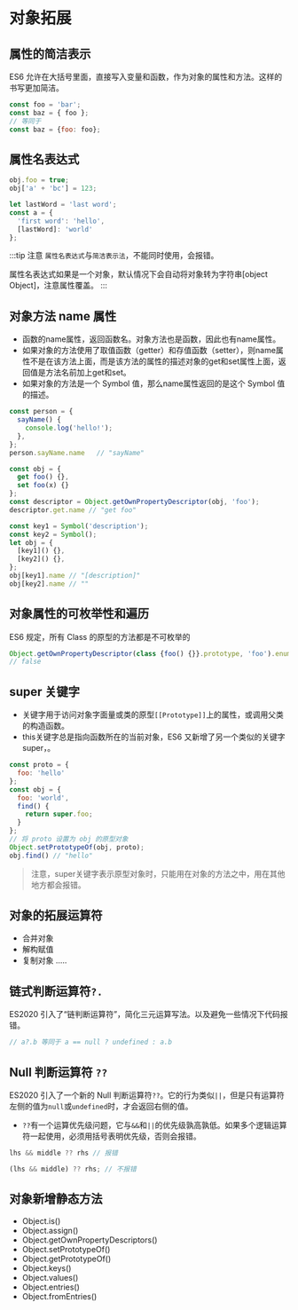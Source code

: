 # 对象拓展

## 属性的简洁表示
ES6 允许在大括号里面，直接写入变量和函数，作为对象的属性和方法。这样的书写更加简洁。
```javascript
const foo = 'bar';
const baz = { foo };
// 等同于
const baz = {foo: foo};
```

## 属性名表达式
```javascript
obj.foo = true;
obj['a' + 'bc'] = 123;

let lastWord = 'last word';
const a = {
  'first word': 'hello',
  [lastWord]: 'world'
};
```
:::tip 注意
`属性名表达式`与`简洁表示法`，不能同时使用，会报错。

属性名表达式如果是一个对象，默认情况下会自动将对象转为字符串[object Object]，注意属性覆盖。
:::

## 对象方法 name 属性
- 函数的name属性，返回函数名。对象方法也是函数，因此也有name属性。
- 如果对象的方法使用了取值函数（getter）和存值函数（setter），则name属性不是在该方法上面，而是该方法的属性的描述对象的get和set属性上面，返回值是方法名前加上get和set。
- 如果对象的方法是一个 Symbol 值，那么name属性返回的是这个 Symbol 值的描述。
```javascript
const person = {
  sayName() {
    console.log('hello!');
  },
};
person.sayName.name   // "sayName"

const obj = {
  get foo() {},
  set foo(x) {}
};
const descriptor = Object.getOwnPropertyDescriptor(obj, 'foo');
descriptor.get.name // "get foo"

const key1 = Symbol('description');
const key2 = Symbol();
let obj = {
  [key1]() {},
  [key2]() {},
};
obj[key1].name // "[description]"
obj[key2].name // ""
```

## 对象属性的可枚举性和遍历
ES6 规定，所有 Class 的原型的方法都是不可枚举的
```javascript
Object.getOwnPropertyDescriptor(class {foo() {}}.prototype, 'foo').enumerable
// false
```

## super 关键字
- 关键字用于访问对象字面量或类的原型`[[Prototype]]`上的属性，或调用父类的构造函数。
- this关键字总是指向函数所在的当前对象，ES6 又新增了另一个类似的关键字super，<lines text="指向当前对象的原型对象"/>。
```javascript
const proto = {
  foo: 'hello'
};
const obj = {
  foo: 'world',
  find() {
    return super.foo;
  }
};
// 将 proto 设置为 obj 的原型对象
Object.setPrototypeOf(obj, proto);
obj.find() // "hello"
```
> 注意，super关键字表示原型对象时，只能用在对象的方法之中，用在其他地方都会报错。

## 对象的拓展运算符
- 合并对象
- 解构赋值
- 复制对象
.....

## 链式判断运算符`?.`

 ES2020 引入了“链判断运算符”，简化三元运算写法。以及避免一些情况下代码报错。
 ```javascript
 // a?.b 等同于 a == null ? undefined : a.b
 ```

## Null 判断运算符 `??`

ES2020 引入了一个新的 Null 判断运算符`??`。它的行为类似`||`，但是只有运算符左侧的值为`null`或`undefined`时，才会返回右侧的值。

- `??`有一个运算优先级问题，它与`&&`和`||`的优先级孰高孰低。如果多个逻辑运算符一起使用，必须用括号表明优先级，否则会报错。

```javascript
lhs && middle ?? rhs // 报错

(lhs && middle) ?? rhs; // 不报错
```

## 对象新增静态方法

- Object.is()
- Object.assign()
- Object.getOwnPropertyDescriptors()
- Object.setPrototypeOf()
- Object.getPrototypeOf()
- Object.keys()
- Object.values()
- Object.entries()
- Object.fromEntries()